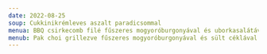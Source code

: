 ```yaml
---
date: 2022-08-25
soup: Cukkinikrémleves aszalt paradicsommal
menua: BBQ csirkecomb filé fűszeres mogyoróburgonyával és uborkasalátával
menub: Pak choi grillezve fűszeres mogyoróburgonyával és sült céklával
---
```

